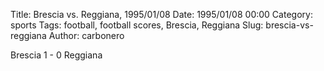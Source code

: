 Title: Brescia vs. Reggiana, 1995/01/08
Date: 1995/01/08 00:00
Category: sports
Tags: football, football scores, Brescia, Reggiana
Slug: brescia-vs-reggiana
Author: carbonero


Brescia 1 - 0 Reggiana
